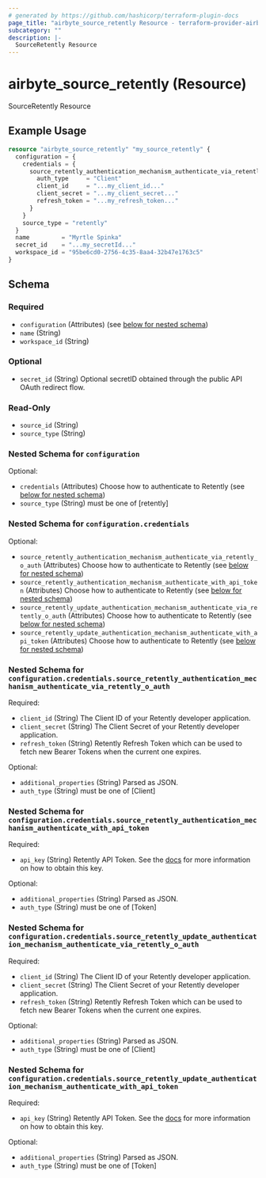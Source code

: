 ```yaml
---
# generated by https://github.com/hashicorp/terraform-plugin-docs
page_title: "airbyte_source_retently Resource - terraform-provider-airbyte"
subcategory: ""
description: |-
  SourceRetently Resource
---
```


# airbyte_source_retently (Resource)

SourceRetently Resource

## Example Usage

```terraform
resource "airbyte_source_retently" "my_source_retently" {
  configuration = {
    credentials = {
      source_retently_authentication_mechanism_authenticate_via_retently_o_auth_ = {
        auth_type     = "Client"
        client_id     = "...my_client_id..."
        client_secret = "...my_client_secret..."
        refresh_token = "...my_refresh_token..."
      }
    }
    source_type = "retently"
  }
  name         = "Myrtle Spinka"
  secret_id    = "...my_secretId..."
  workspace_id = "95be6cd0-2756-4c35-8aa4-32b47e1763c5"
}
```

<!-- schema generated by tfplugindocs -->
## Schema

### Required

- `configuration` (Attributes) (see [below for nested schema](#nestedatt--configuration))
- `name` (String)
- `workspace_id` (String)

### Optional

- `secret_id` (String) Optional secretID obtained through the public API OAuth redirect flow.

### Read-Only

- `source_id` (String)
- `source_type` (String)

<a id="nestedatt--configuration"></a>
### Nested Schema for `configuration`

Optional:

- `credentials` (Attributes) Choose how to authenticate to Retently (see [below for nested schema](#nestedatt--configuration--credentials))
- `source_type` (String) must be one of [retently]

<a id="nestedatt--configuration--credentials"></a>
### Nested Schema for `configuration.credentials`

Optional:

- `source_retently_authentication_mechanism_authenticate_via_retently_o_auth` (Attributes) Choose how to authenticate to Retently (see [below for nested schema](#nestedatt--configuration--credentials--source_retently_authentication_mechanism_authenticate_via_retently_o_auth))
- `source_retently_authentication_mechanism_authenticate_with_api_token` (Attributes) Choose how to authenticate to Retently (see [below for nested schema](#nestedatt--configuration--credentials--source_retently_authentication_mechanism_authenticate_with_api_token))
- `source_retently_update_authentication_mechanism_authenticate_via_retently_o_auth` (Attributes) Choose how to authenticate to Retently (see [below for nested schema](#nestedatt--configuration--credentials--source_retently_update_authentication_mechanism_authenticate_via_retently_o_auth))
- `source_retently_update_authentication_mechanism_authenticate_with_api_token` (Attributes) Choose how to authenticate to Retently (see [below for nested schema](#nestedatt--configuration--credentials--source_retently_update_authentication_mechanism_authenticate_with_api_token))

<a id="nestedatt--configuration--credentials--source_retently_authentication_mechanism_authenticate_via_retently_o_auth"></a>
### Nested Schema for `configuration.credentials.source_retently_authentication_mechanism_authenticate_via_retently_o_auth`

Required:

- `client_id` (String) The Client ID of your Retently developer application.
- `client_secret` (String) The Client Secret of your Retently developer application.
- `refresh_token` (String) Retently Refresh Token which can be used to fetch new Bearer Tokens when the current one expires.

Optional:

- `additional_properties` (String) Parsed as JSON.
- `auth_type` (String) must be one of [Client]


<a id="nestedatt--configuration--credentials--source_retently_authentication_mechanism_authenticate_with_api_token"></a>
### Nested Schema for `configuration.credentials.source_retently_authentication_mechanism_authenticate_with_api_token`

Required:

- `api_key` (String) Retently API Token. See the <a href="https://app.retently.com/settings/api/tokens">docs</a> for more information on how to obtain this key.

Optional:

- `additional_properties` (String) Parsed as JSON.
- `auth_type` (String) must be one of [Token]


<a id="nestedatt--configuration--credentials--source_retently_update_authentication_mechanism_authenticate_via_retently_o_auth"></a>
### Nested Schema for `configuration.credentials.source_retently_update_authentication_mechanism_authenticate_via_retently_o_auth`

Required:

- `client_id` (String) The Client ID of your Retently developer application.
- `client_secret` (String) The Client Secret of your Retently developer application.
- `refresh_token` (String) Retently Refresh Token which can be used to fetch new Bearer Tokens when the current one expires.

Optional:

- `additional_properties` (String) Parsed as JSON.
- `auth_type` (String) must be one of [Client]


<a id="nestedatt--configuration--credentials--source_retently_update_authentication_mechanism_authenticate_with_api_token"></a>
### Nested Schema for `configuration.credentials.source_retently_update_authentication_mechanism_authenticate_with_api_token`

Required:

- `api_key` (String) Retently API Token. See the <a href="https://app.retently.com/settings/api/tokens">docs</a> for more information on how to obtain this key.

Optional:

- `additional_properties` (String) Parsed as JSON.
- `auth_type` (String) must be one of [Token]


